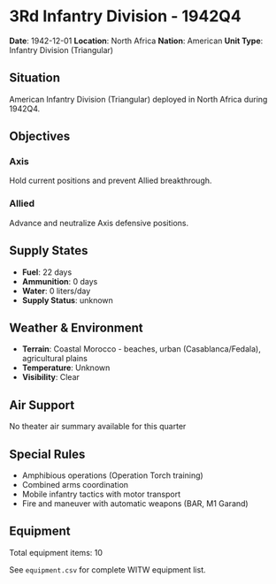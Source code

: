 # 3Rd Infantry Division - 1942Q4

**Date**: 1942-12-01
**Location**: North Africa
**Nation**: American
**Unit Type**: Infantry Division (Triangular)

## Situation

American Infantry Division (Triangular) deployed in North Africa during 1942Q4.

## Objectives

### Axis
Hold current positions and prevent Allied breakthrough.

### Allied
Advance and neutralize Axis defensive positions.

## Supply States

- **Fuel**: 22 days
- **Ammunition**: 0 days
- **Water**: 0 liters/day
- **Supply Status**: unknown

## Weather & Environment

- **Terrain**: Coastal Morocco - beaches, urban (Casablanca/Fedala), agricultural plains
- **Temperature**: Unknown
- **Visibility**: Clear

## Air Support

No theater air summary available for this quarter

## Special Rules

- Amphibious operations (Operation Torch training)
- Combined arms coordination
- Mobile infantry tactics with motor transport
- Fire and maneuver with automatic weapons (BAR, M1 Garand)

## Equipment

Total equipment items: 10

See `equipment.csv` for complete WITW equipment list.
